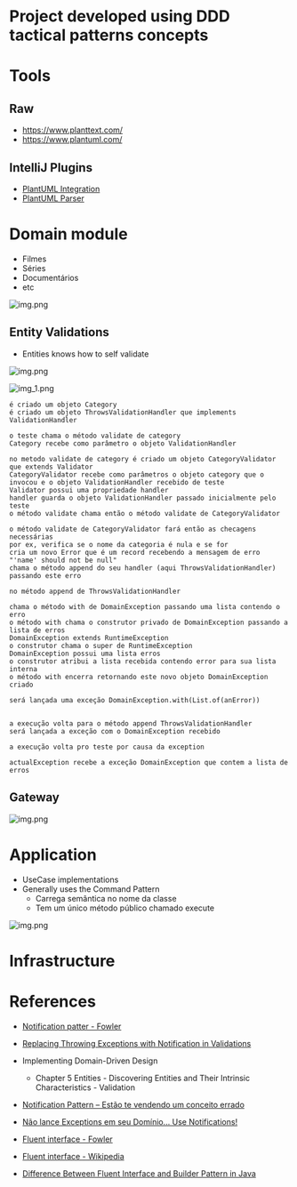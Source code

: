 # Project developed using DDD tactical patterns concepts

# Tools
## Raw
- https://www.planttext.com/
- https://www.plantuml.com/

## IntelliJ Plugins
- [PlantUML Integration](https://plugins.jetbrains.com/plugin/7017-plantuml-integration)
- [PlantUML Parser](https://plugins.jetbrains.com/plugin/15524-plantuml-parser)

# Domain module
- Filmes
- Séries
- Documentários
- etc

![img.png](.images/img2.png)

## Entity Validations
- Entities knows how to self validate

![img.png](.images/img3.png)

![img_1.png](.images/img4.png)

```
é criado um objeto Category
é criado um objeto ThrowsValidationHandler que implements ValidationHandler

o teste chama o método validate de category
Category recebe como parâmetro o objeto ValidationHandler

no metodo validate de category é criado um objeto CategoryValidator que extends Validator
CategoryValidator recebe como parâmetros o objeto category que o invocou e o objeto ValidationHandler recebido de teste
Validator possui uma propriedade handler
handler guarda o objeto ValidationHandler passado inicialmente pelo teste
o método validate chama então o método validate de CategoryValidator

o método validate de CategoryValidator fará então as checagens necessárias
por ex, verifica se o nome da categoria é nula e se for
cria um novo Error que é um record recebendo a mensagem de erro "'name' should not be null"
chama o método append do seu handler (aqui ThrowsValidationHandler) passando este erro

no método append de ThrowsValidationHandler

chama o método with de DomainException passando uma lista contendo o erro
o método with chama o construtor privado de DomainException passando a lista de erros
DomainException extends RuntimeException
o construtor chama o super de RuntimeException
DomainException possui uma lista erros
o construtor atribui a lista recebida contendo error para sua lista interna
o método with encerra retornando este novo objeto DomainException criado

será lançada uma exceção DomainException.with(List.of(anError))


a execução volta para o método append ThrowsValidationHandler
será lançada a exceção com o DomainException recebido

a execução volta pro teste por causa da exception

actualException recebe a exceção DomainException que contem a lista de erros
```

## Gateway

![img.png](.images/img5.png)

# Application

- UseCase implementations
- Generally uses the Command Pattern
  - Carrega semântica no nome da classe
  - Tem um único método público chamado execute

![img.png](.images/img6.png)

# Infrastructure

# References
- [Notification patter - Fowler](https://martinfowler.com/eaaDev/Notification.html)
- [Replacing Throwing Exceptions with Notification in Validations](https://martinfowler.com/articles/replaceThrowWithNotification.html)  
- Implementing Domain-Driven Design
  - Chapter 5 Entities - Discovering Entities and Their Intrinsic Characteristics - Validation
- [Notification Pattern – Estão te vendendo um conceito errado](https://gago.io/blog/2019-04-28-notification-pattern/)
- [Não lance Exceptions em seu Domínio… Use Notifications!](https://www.wellingtonjhn.com/posts/n%C3%A3o-lance-exceptions-em-seu-dom%C3%ADnio-use-notifications/)


- [Fluent interface - Fowler](https://martinfowler.com/bliki/FluentInterface.html)
- [Fluent interface - Wikipedia](https://en.wikipedia.org/wiki/Fluent_interface)
- [Difference Between Fluent Interface and Builder Pattern in Java](https://www.baeldung.com/java-fluent-interface-vs-builder-pattern)


